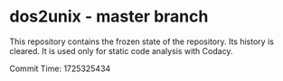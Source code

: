# dos2unix - master branch

This repository contains the frozen state of the repository.
Its history is cleared. It is used only for static code
analysis with Codacy.

Commit Time: 1725325434